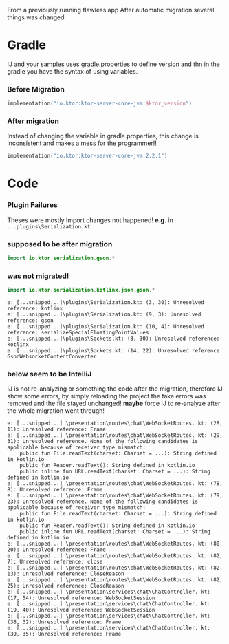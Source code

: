 From a previously running flawless app
After automatic migration several things was changed
# Gradle
IJ and your samples uses gradle.properties to define version and thn in the gradle you have the syntax of using 
variables.
### Before Migration
```kotlin
implementation("io.ktor:ktor-server-core-jvm:$ktor_version")
```
### After migration
Instead of changing the variable in gradle.properties, this change is inconsistent and makes a mess for the programmer!!
```kotlin
implementation("io.ktor:ktor-server-core-jvm:2.2.1")
```
# Code
### Plugin Failures
Theses were mostly Import changes not happened! **e.g.** in `...plugins\Serialization.kt`
### supposed to be after migration
```kotlin
import io.ktor.serialization.gson.*
```
### was not migrated!
```kotlin
import io.ktor.serialization.kotlinx.json.gson.*
```
```
e: [...snipped...]\plugins\Serialization.kt: (3, 30): Unresolved reference: kotlinx 
e: [...snipped...]\plugins\Serialization.kt: (9, 3): Unresolved reference: gson 
e: [...snipped...]\plugins\Serialization.kt: (10, 4): Unresolved reference: serializeSpecialFloatingPointValues 
e: [...snipped...]\plugins\Sockets.kt: (3, 30): Unresolved reference: kotlinx 
e: [...snipped...]\plugins\Sockets.kt: (14, 22): Unresolved reference: GsonWebsocketContentConverter 
```
### below seem to be IntelliJ
IJ is not re-analyzing or something the code after the migration, therefore IJ show some errors, by simply 
reloading the project the fake errors was removed and the file stayed unchanged!
**maybe** force IJ to re-analyze after the whole migration went through!
```
e: [...snipped...] \presentation\routes\chat\WebSocketRoutes. kt: (28, 11): Unresolved reference: Frame
e: [...snipped...] \presentation\routes\chat\WebSocketRoutes. kt: (29, 31): Unresolved reference. None of the following candidates is applicable because of receiver type mismatch:
    public fun File.readText(charset: Charset = ...): String defined in kotlin.io
    public fun Reader.readText(): String defined in kotlin.io
    public inline fun URL.readText(charset: Charset = ...): String defined in kotlin.io
e: [...snipped...] \presentation\routes\chat\WebSocketRoutes. kt: (78, 8): Unresolved reference: Frame
e: [...snipped...] \presentation\routes\chat\WebSocketRoutes. kt: (79, 23): Unresolved reference. None of the following candidates is applicable because of receiver type mismatch:
    public fun File.readText(charset: Charset = ...): String defined in kotlin.io
    public fun Reader.readText(): String defined in kotlin.io
    public inline fun URL.readText(charset: Charset = ...): String defined in kotlin.io
e: [...snipped...] \presentation\routes\chat\WebSocketRoutes. kt: (80, 20): Unresolved reference: Frame
e: [...snipped...] \presentation\routes\chat\WebSocketRoutes. kt: (82, 7): Unresolved reference: close
e: [...snipped...] \presentation\routes\chat\WebSocketRoutes. kt: (82, 13): Unresolved reference: CloseReason
e: [...snipped...] \presentation\routes\chat\WebSocketRoutes. kt: (82, 25): Unresolved reference: CloseReason
e: [...snipped...] \presentation\services\chat\ChatController. kt: (17, 54): Unresolved reference: WebSocketSession
e: [...snipped...] \presentation\services\chat\ChatController. kt: (19, 40): Unresolved reference: WebSocketSession
e: [...snipped...] \presentation\services\chat\ChatController. kt: (38, 32): Unresolved reference: Frame
e: [...snipped...] \presentation\services\chat\ChatController. kt: (39, 35): Unresolved reference: Frame
```